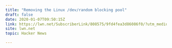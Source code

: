 ```yaml
---
title: "Removing the Linux /dev/random blocking pool"
draft: false
date: 2020-01-07T09:50:15Z
link: https://lwn.net/SubscriberLink/808575/9fd4fea3d86086f0/?utm_medium=RSS&utm_source=hune
site: lwn.net
topic: Hacker News  

---
```

